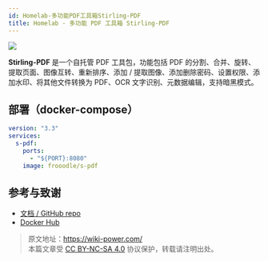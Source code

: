 ```yaml
---
id: Homelab-多功能PDF工具箱Stirling-PDF
title: Homelab - 多功能 PDF 工具箱 Stirling-PDF
---
```


![](https://wiki-media-1253965369.cos.ap-guangzhou.myqcloud.com/img/20230410172939.png)

**Stirling-PDF** 是一个自托管 PDF 工具包，功能包括 PDF 的分割、合并、旋转、提取页面、图像互转、重新排序、添加 / 提取图像、添加删除密码、设置权限、添加水印、将其他文件转换为 PDF、OCR 文字识别、元数据编辑，支持暗黑模式。

## 部署（docker-compose）

```yaml title="compose.yaml"
version: "3.3"
services:
  s-pdf:
    ports:
      - "${PORT}:8080"
    image: frooodle/s-pdf
```

## 参考与致谢

- [文档 / GitHub repo](https://github.com/Frooodle/Stirling-PDF)
- [Docker Hub](https://hub.docker.com/r/frooodle/s-pdf)

> 原文地址：<https://wiki-power.com/>  
> 本篇文章受 [CC BY-NC-SA 4.0](https://creativecommons.org/licenses/by/4.0/deed.zh) 协议保护，转载请注明出处。
